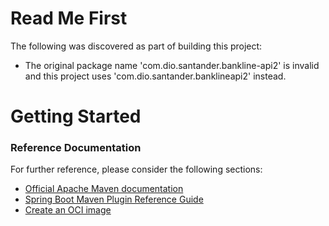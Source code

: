 # Read Me First

The following was discovered as part of building this project:

- The original package name 'com.dio.santander.bankline-api2' is invalid and this project uses 'com.dio.santander.banklineapi2' instead.

# Getting Started

### Reference Documentation

For further reference, please consider the following sections:

- [Official Apache Maven documentation](https://maven.apache.org/guides/index.html)
- [Spring Boot Maven Plugin Reference Guide](https://docs.spring.io/spring-boot/docs/2.6.7/maven-plugin/reference/html/)
- [Create an OCI image](https://docs.spring.io/spring-boot/docs/2.6.7/maven-plugin/reference/html/#build-image)
